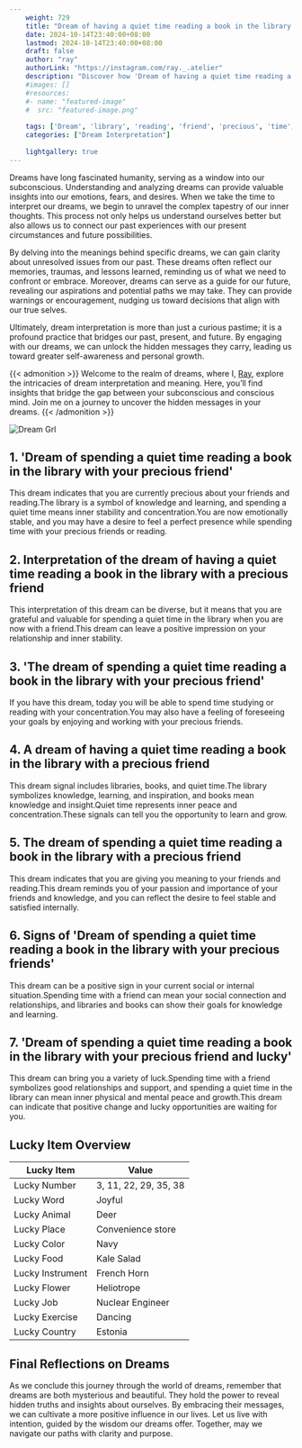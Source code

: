 ```yaml
---
    weight: 729
    title: "Dream of having a quiet time reading a book in the library with a precious friend"  # Assuming 'title' column exists
    date: 2024-10-14T23:40:00+08:00
    lastmod: 2024-10-14T23:40:00+08:00
    draft: false
    author: "ray"
    authorLink: "https://instagram.com/ray._.atelier"
    description: "Discover how 'Dream of having a quiet time reading a book in the library with a precious friend' can interpret your future and uncover its significant meanings in your life."
    #images: []
    #resources:
    #- name: "featured-image"
    #  src: "featured-image.png"
    
    tags: ['Dream', 'library', 'reading', 'friend', 'precious', 'time', 'quiet', 'book', 'having']
    categories: ["Dream Interpretation"]
    
    lightgallery: true
---
```

    
Dreams have long fascinated humanity, serving as a window into our subconscious. Understanding and analyzing dreams can provide valuable insights into our emotions, fears, and desires. When we take the time to interpret our dreams, we begin to unravel the complex tapestry of our inner thoughts. This process not only helps us understand ourselves better but also allows us to connect our past experiences with our present circumstances and future possibilities.

By delving into the meanings behind specific dreams, we can gain clarity about unresolved issues from our past. These dreams often reflect our memories, traumas, and lessons learned, reminding us of what we need to confront or embrace. Moreover, dreams can serve as a guide for our future, revealing our aspirations and potential paths we may take. They can provide warnings or encouragement, nudging us toward decisions that align with our true selves.

Ultimately, dream interpretation is more than just a curious pastime; it is a profound practice that bridges our past, present, and future. By engaging with our dreams, we can unlock the hidden messages they carry, leading us toward greater self-awareness and personal growth.

{{< admonition >}}
Welcome to the realm of dreams, where I, [Ray](https://instagram.com/ray._.atelier), explore the intricacies of dream interpretation and meaning. Here, you’ll find insights that bridge the gap between your subconscious and conscious mind. Join me on a journey to uncover the hidden messages in your dreams.
{{< /admonition >}}

![Dream Grl](https://cdn.pixabay.com/photo/2017/11/02/03/35/gothic-2910057_1280.jpg "Dream Grl")

## 1. 'Dream of spending a quiet time reading a book in the library with your precious friend'
This dream indicates that you are currently precious about your friends and reading.The library is a symbol of knowledge and learning, and spending a quiet time means inner stability and concentration.You are now emotionally stable, and you may have a desire to feel a perfect presence while spending time with your precious friends or reading.

## 2. Interpretation of the dream of having a quiet time reading a book in the library with a precious friend
This interpretation of this dream can be diverse, but it means that you are grateful and valuable for spending a quiet time in the library when you are now with a friend.This dream can leave a positive impression on your relationship and inner stability.

## 3. 'The dream of spending a quiet time reading a book in the library with your precious friend'
If you have this dream, today you will be able to spend time studying or reading with your concentration.You may also have a feeling of foreseeing your goals by enjoying and working with your precious friends.

## 4. A dream of having a quiet time reading a book in the library with a precious friend
This dream signal includes libraries, books, and quiet time.The library symbolizes knowledge, learning, and inspiration, and books mean knowledge and insight.Quiet time represents inner peace and concentration.These signals can tell you the opportunity to learn and grow.

## 5. The dream of spending a quiet time reading a book in the library with a precious friend
This dream indicates that you are giving you meaning to your friends and reading.This dream reminds you of your passion and importance of your friends and knowledge, and you can reflect the desire to feel stable and satisfied internally.

## 6. Signs of 'Dream of spending a quiet time reading a book in the library with your precious friends'
This dream can be a positive sign in your current social or internal situation.Spending time with a friend can mean your social connection and relationships, and libraries and books can show their goals for knowledge and learning.

## 7. 'Dream of spending a quiet time reading a book in the library with your precious friend and lucky'
This dream can bring you a variety of luck.Spending time with a friend symbolizes good relationships and support, and spending a quiet time in the library can mean inner physical and mental peace and growth.This dream can indicate that positive change and lucky opportunities are waiting for you.

## Lucky Item Overview
| Lucky Item          | Value              |
|---------------|--------------------|
| Lucky Number        | 3, 11, 22, 29, 35, 38  |
| Lucky Word          | Joyful |
| Lucky Animal        | Deer |
| Lucky Place         | Convenience store     |
| Lucky Color         | Navy     |
| Lucky Food          | Kale Salad      |
| Lucky Instrument    | French Horn |
| Lucky Flower        | Heliotrope    |
| Lucky Job           | Nuclear Engineer       |
| Lucky Exercise      | Dancing  |
| Lucky Country       | Estonia    |


##  Final Reflections on Dreams

As we conclude this journey through the world of dreams, remember that dreams are both mysterious and beautiful. They hold the power to reveal hidden truths and insights about ourselves. By embracing their messages, we can cultivate a more positive influence in our lives. Let us live with intention, guided by the wisdom our dreams offer. Together, may we navigate our paths with clarity and purpose.

